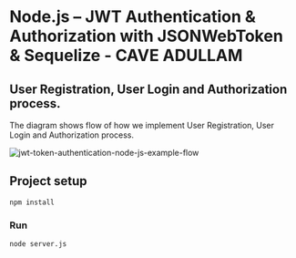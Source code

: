 # Node.js – JWT Authentication & Authorization with JSONWebToken & Sequelize - CAVE ADULLAM

## User Registration, User Login and Authorization process.

The diagram shows flow of how we implement User Registration, User Login and Authorization process.

![jwt-token-authentication-node-js-example-flow](jwt-token-authentication-node-js-example-flow.png)

## Project setup

```
npm install
```

### Run

```
node server.js
```
